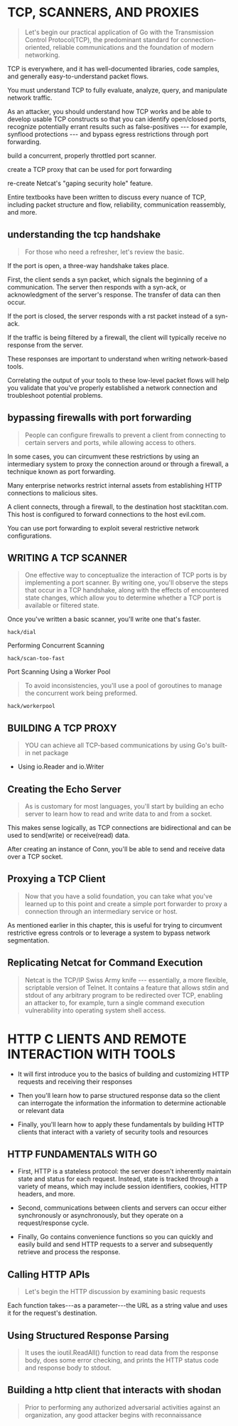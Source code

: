 # TCP, SCANNERS, AND PROXIES
> Let's begin our practical application of Go with the Transmission Control Protocol(TCP), 
the predominant standard for connection-oriented, reliable communications and the foundation 
of modern networking.

TCP is everywhere, and it has well-documented libraries, code samples, and generally easy-to-understand packet flows.

You must understand TCP to fully evaluate, analyze, query, and manipulate network traffic.

As an attacker, you should understand how TCP works and be able to develop usable TCP constructs so that you 
can identify open/closed ports, recognize potentially errant results such as false-positives --- for example, 
synflood protections --- and bypass egress restrictions through port forwarding.

build a concurrent, properly throttled port scanner.

create a TCP proxy that can be used for port forwarding

re-create Netcat's "gaping security hole" feature.

Entire textbooks have been written to discuss every nuance of TCP, including packet structure and flow, 
reliability, communication reassembly, and more.

## understanding the tcp handshake
> For those who need a refresher, let's review the basic.

If the port is open, a three-way handshake takes place. 

First, the client sends a syn packet, which signals the beginning of a communication. 
The server then responds with a syn-ack, or acknowledgment of the server's response. 
The transfer of data can then occur.

If the port is closed, the server responds with a rst packet instead of a syn-ack.

If the traffic is being filtered by a firewall, the client will typically receive no 
response from the server.

These responses are important to understand when writing network-based tools.

Correlating the output of your tools to these low-level packet flows will help you validate 
that you've properly established a network connection and troubleshoot potential problems.

## bypassing firewalls with port forwarding
> People can configure firewalls to prevent a client from connecting to certain servers and ports, 
while allowing access to others.

In some cases, you can circumvent these restrictions by using an intermediary system to proxy the 
connection around or through a firewall, a technique known as port forwarding.

Many enterprise networks restrict internal assets from establishing HTTP connections to malicious sites.

A client connects, through a firewall, to the destination host stacktitan.com. This host is configured to 
forward connections to the host evil.com.

You can use port forwarding to exploit several restrictive network configurations. 

## WRITING A TCP SCANNER
> One effective way to conceptualize the interaction of TCP ports is by implementing a port scanner.
By writing one, you'll observe the steps that occur in a TCP handshake, along with the effects of encountered 
state changes, which allow you to determine whether a TCP port is available or filtered state.

Once you've written a basic scanner, you'll write one that's faster.

    hack/dial

Performing Concurrent Scanning
    
    hack/scan-too-fast

Port Scanning Using a Worker Pool
> To avoid inconsistencies, you'll use a pool of goroutines to manage the concurrent work being preformed.

    hack/workerpool

## BUILDING A TCP PROXY
> YOU can achieve all TCP-based communications by using Go's built-in net package

- Using io.Reader and io.Writer

## Creating the Echo Server
> As is customary for most languages, you'll start by building an echo server to learn 
how to read and write data to and from a socket.

This makes sense logically, as TCP connections are bidirectional and can be used to send(write) 
or receive(read) data.

After creating an instance of Conn, you'll be able to send and receive data over a TCP 
socket.

## Proxying a TCP Client
> Now that you have a solid foundation, you can take what you've learned up to this point 
and create a simple port forwarder to proxy a connection through an intermediary service 
or host.

As mentioned earlier in this chapter, this is useful for trying to circumvent restrictive 
egress controls or to leverage a system to bypass network segmentation.

## Replicating Netcat for Command Execution
> Netcat is the TCP/IP Swiss Army knife --- essentially, a more flexible, scriptable version 
of Telnet. It contains a feature that allows stdin and stdout of any arbitrary program to be 
redirected over TCP, enabling an attacker to, for example, turn a single command execution 
vulnerability into operating system shell access.

# HTTP C LIENTS AND REMOTE INTERACTION WITH TOOLS
- It will first introduce you to the basics of building and customizing HTTP requests and 
receiving their responses

- Then you'll learn how to parse structured response data so the client can interrogate the information
the information to determine actionable or relevant data

- Finally, you'll learn how to apply these fundamentals by building HTTP clients that interact with a 
variety of security tools and resources

## HTTP FUNDAMENTALS WITH GO
- First, HTTP is a stateless protocol: the server doesn't inherently maintain state and status for 
each request. Instead, state is tracked through a variety of means, which may include session identifiers, 
cookies, HTTP headers, and more.

- Second, communications between clients and servers can occur either synchronously or asynchronously, but 
they operate on a request/response cycle.

- Finally, Go contains convenience functions so you can quickly and easily build and send HTTP requests 
to a server and subsequently retrieve and process the response.

## Calling HTTP APIs
> Let's begin the HTTP discussion by examining basic requests

Each function takes---as a parameter---the URL as a string value and uses it for the 
request's destination.

## Using Structured Response Parsing
> It uses the ioutil.ReadAll() function to read data from the response body, does some error 
checking, and prints the HTTP status code and response body to stdout.

## Building a http client that interacts with shodan
> Prior to performing any authorized adversarial activities against an organization, any good 
attacker begins with reconnaissance
